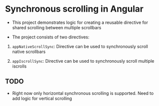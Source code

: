 # Synchronous scrolling in Angular

- This project demonstrates logic for creating a reusable directive for shared scrolling between multiple scrollbars

- The project consists of two directives:

1. `appNativeScrollSync`: Directive can be used to synchronously scroll native scrollbars

2. `appIscrollSync`: Directive can be used to synchronously scroll multiple iscrolls

## TODO

- Right now only horizontal synchronous scrolling is supported. Need to add logic for vertical scrolling
